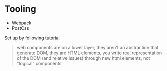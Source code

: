 # Tooling 

- Webpack 
- PostCss

Set up by following [tutorial](https://makerbubble.com/building-a-pure-javascript-widget-with-web-components-part-2/)

> web components are on a lower layer, they aren't an abstraction that generate DOM, they are HTML elements, you write real representation of the DOM (and relative issues) through new html elements, not "logical" components